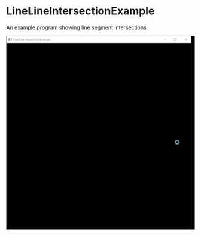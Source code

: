 # LineLineIntersectionExample
An example program showing line segment intersections.

![Example output](images/LineIntersectExample.gif)
